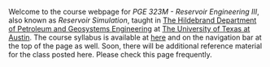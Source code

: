 <!--
.. title: Welcome!
.. slug: welcome
.. date: 2020-01-24 08:00:00 UTC-05:00
.. tags: 
.. link: 
.. description: 
.. type: text
-->

Welcome to the course webpage for *PGE 323M - Reservoir Engineering III*,  also known as *Reservoir Simulation*, taught in [The Hildebrand Department of Petroleum and Geosystems Engineering](https://www.pge.utexas.edu/) at [The University of Texas at Austin](https://www.utexas.edu).  The course syllabus is available at [here](/syllabus/) and on the navigation bar at the top of the page as well.  Soon, there will be additional reference material for the class posted here.  Please check this page frequently.
